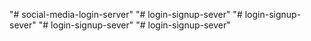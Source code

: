 "# social-media-login-server" 
"# login-signup-sever" 
"# login-signup-sever" 
"# login-signup-sever" 
"# login-signup-sever" 
